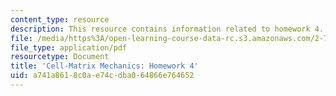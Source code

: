 ```yaml
---
content_type: resource
description: This resource contains information related to homework 4.
file: /media/https%3A/open-learning-course-data-rc.s3.amazonaws.com/2-785j-cell-matrix-mechanics-fall-2014/a741a8618c0ae74cdba064866e764652_MIT2_785JF14_Homework_4.pdf
file_type: application/pdf
resourcetype: Document
title: 'Cell-Matrix Mechanics: Homework 4'
uid: a741a861-8c0a-e74c-dba0-64866e764652
---
```

